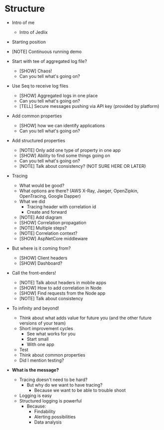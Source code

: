 # Structure

- Intro of me
  - Intro of Jedlix
- Starting position
- [NOTE] Continuous running demo
- Start with tee of aggregated log file?
  - [SHOW] Chaos!
  - Can you tell what's going on?
- Use Seq to receive log files
  - [SHOW] Aggregated logs in one place
  - Can you tell what's going on?
  - [TELL] Secure messages pushing via API key (provided by platform)
- Add common properties
  - [SHOW] how we can identify applications
  - Can you tell what's going on?
- Add structured properties
  - [NOTE] Only add one type of property in one app
  - [SHOW] Ability to find some things going on
  - Can you tell what's going on?
  - [NOTE] Talk about consistency? (NOT SURE HERE OR LATER)
- Tracing
  - What would be good?
  - What options are there? (AWS X-Ray, Jaeger, OpenZipkin, OpenTracing, Google Dapper)
  - What we did
    - Tracing header with correlation id
    - Create and forward
  - [NOTE] Add diagram
  - [SHOW] Correlation propagation
  - [NOTE] Multiple steps?
  - [NOTE] Correlation context?
  - [SHOW] AspNetCore middleware
- But where is it coming from?
  - [SHOW] Client headers
  - [SHOW] Dashboard?
- Call the front-enders!
  - [NOTE] Talk about headers in mobile apps
  - [SHOW] How to add correlation in Node
  - [SHOW] Find requests from the Node app
  - [NOTE] Talk about consistency
- To infinity and beyond!
  - Think about what adds value for future you (and the other future versions of your team)
  - Short improvement cycles
    - See what works for you
    - Start small
    - With one app
  - Test
  - Think about common properties
  - Did I mention testing?

- **What is the message?**
  - Tracing doesn't need to be hard?
    - But why do we want to have tracing?
      - Because we want to be able to trouble shoot
  - Logging is easy
  - Structured logging is powerful
    - Because:
      - Findability
      - Alerting possibilities
      - Data analysis